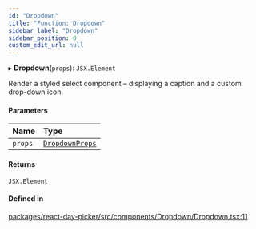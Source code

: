 ```yaml
---
id: "Dropdown"
title: "Function: Dropdown"
sidebar_label: "Dropdown"
sidebar_position: 0
custom_edit_url: null
---
```


▸ **Dropdown**(`props`): `JSX.Element`

Render a styled select component – displaying a caption and a custom
drop-down icon.

#### Parameters

| Name | Type |
| :------ | :------ |
| `props` | [`DropdownProps`](../interfaces/DropdownProps) |

#### Returns

`JSX.Element`

#### Defined in

[packages/react-day-picker/src/components/Dropdown/Dropdown.tsx:11](https://github.com/gpbl/react-day-picker/blob/0df406c0/packages/react-day-picker/src/components/Dropdown/Dropdown.tsx#L11)
